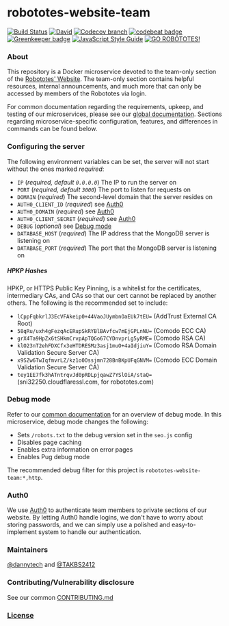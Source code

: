 # robototes-website-team

[![Build Status](https://semaphoreci.com/api/v1/robototes/robototes-website-team/branches/master/shields_badge.svg)](https://semaphoreci.com/robototes/robototes-website-team)
[![David](https://img.shields.io/david/robototes/robototes-website-team.svg)](https://david-dm.org/robototes/robototes-website-team#info=dependencies)
[![Codecov branch](https://img.shields.io/codecov/c/github/robototes/robototes-website-team/master.svg)](https://codecov.io/gh/robototes/robototes-website-team/branches/master)
[![codebeat badge](https://codebeat.co/badges/7ee36ecc-9255-47b0-9ae5-628e31917707)](https://codebeat.co/projects/github-com-robototes-robototes-website-team-master)
[![Greenkeeper badge](https://img.shields.io/badge/greenkeeper-enabled-brightgreen.svg)](https://greenkeeper.io/)
[![JavaScript Style Guide](https://img.shields.io/badge/code_style-standard-brightgreen.svg)](https://standardjs.com)
[![GO ROBOTOTES!](https://img.shields.io/badge/GO-ROBOTOTES!-brightred.svg)](https://www.robototes.com)

### About

This repository is a Docker microservice devoted to the team-only section of the
[Robototes' Website](https://www.robototes.com). The team-only section contains helpful resources, internal
announcements, and much more that can only be accessed by members of the Robototes via login.

For common documentation regarding the requirements, upkeep, and testing of our microservices, please see our
[global documentation](https://github.com/robototes/robototes-website/blob/master/DOCS.md). Sections
regarding microservice-specific configuration, features, and differences in commands can be found below.

### <a id="configuration">Configuring the server</a>

The following environment variables can be set, the server will not start without the ones marked *required*:

* `IP` (*required, default `0.0.0.0`*) The IP to run the server on
* `PORT` (*required, default `3000`*) The port to listen for requests on
* `DOMAIN` (*required*) The second-level domain that the server resides on
* `AUTH0_CLIENT_ID` (*required*) see [Auth0](#auth0)
* `AUTH0_DOMAIN` (*required*) see [Auth0](#auth0)
* `AUTH0_CLIENT_SECRET` (*required*) see [Auth0](#auth0)
* `DEBUG` (*optional*) see [Debug mode](#debugmode)
* `DATABASE_HOST` (*required*) The IP address that the MongoDB server is listening on
* `DATABASE_PORT` (*required*) The port that the MongoDB server is listening on

##### <a id="hpkphashes">HPKP Hashes</a>

HPKP, or HTTPS Public Key Pinning, is a whitelist for the certificates, intermediary CAs, and CAs
so that our cert cannot be replaced by another others. The following is the recommended set to
include:

* `lCppFqbkrlJ3EcVFAkeip0+44VaoJUymbnOaEUk7tEU=` (AddTrust External CA Root)
* `58qRu/uxh4gFezqAcERupSkRYBlBAvfcw7mEjGPLnNU=` (Comodo ECC CA)
* `grX4Ta9HpZx6tSHkmCrvpApTQGo67CYDnvprLg5yRME=` (Comodo RSA CA)
* `klO23nT2ehFDXCfx3eHTDRESMz3asj1muO+4aIdjiuY=` (Comodo RSA Domain Validation Secure Server CA)
* `x9SZw6TwIqfmvrLZ/kz1o0Ossjmn728BnBKpUFqGNVM=` (Comodo ECC Domain Validation Secure Server CA)
* `tey1EE7fk3hATntrqvJd0pRDLpjqawZ7YSlOiA/staQ=` (sni32250.cloudflaressl.com, for robototes.com)

### <a id="debugmode">Debug mode</a>

Refer to our [common documentation](https://github.com/robototes/robototes-website/blob/master/DOCS.md)
for an overview of debug mode. In this microservice, debug mode changes the following:

* Sets `/robots.txt` to the debug version set in the `seo.js` config
* Disables page caching
* Enables extra information on error pages
* Enables Pug debug mode

The recommended debug filter for this project is `robototes-website-team:*,http`.

### <a id="auth0">Auth0</a>

We use [Auth0](https://auth0.com/) to authenticate team members to private sections of our website. By
letting Auth0 handle logins, we don't have to worry about storing passwords, and we can simply use a
polished and easy-to-implement system to handle our authentication.

### Maintainers

[@dannytech](https://github.com/dannytech) and
[@TAKBS2412](https://github.com/TAKBS2412)

### Contributing/Vulnerability disclosure

See our common [CONTRIBUTING.md](https://github.com/robototes/robototes-website/blob/master/CONTRIBUTING.md)

### [License](https://github.com/robototes/robototes-website/blob/master/LICENSE.md)

